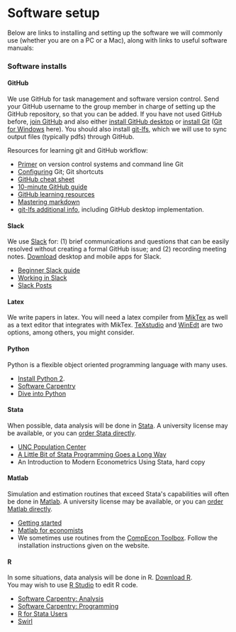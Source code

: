 # Software setup

Below are links to installing and setting up the software we will commonly use (whether you are on a PC or a Mac), along with links to useful software manuals:


### Software installs
#### GitHub
We use GitHub for task management and software version control. Send your GitHub username to the group member in charge of setting up the GitHub repository, so that you can be added.
If you have not used GitHub before, [join GitHub](https://github.com/join) and also either [install GitHub desktop](https://desktop.github.com/) or [install Git](https://git-scm.com/downloads) ([Git for Windows](https://git-for-windows.github.io/) here). You should also install [git-lfs](https://git-lfs.github.com/), which we will use to sync output files (typically pdfs) through GitHub.

Resources for learning git and GitHub workflow:
- [Primer](https://ocw.mit.edu/ans7870/6/6.005/s16/classes/05-version-control/) on version control systems and command line Git
- [Configuring](https://ocw.mit.edu/ans7870/6/6.005/s16/getting-started/#config-git) Git; Git shortcuts
- [GitHub cheat sheet](https://services.github.com/on-demand/downloads/github-git-cheat-sheet.pdf)
- [10-minute GitHub guide](https://guides.github.com/activities/hello-world/)
- [GitHub learning resources](https://help.github.com/articles/git-and-github-learning-resources/)
- [Mastering markdown](https://guides.github.com/features/mastering-markdown/)
- [git-lfs additional info](https://github.com/blog/2079-managing-large-files-with-git-lfs), including GitHub desktop implementation.


#### Slack
We use [Slack](https://slack.com/) for: (1) brief communications and questions that can be easily resolved without creating a formal GitHub issue; and (2) recording meeting notes. [Download](https://get.slack.help/hc/en-us/articles/218080037-Getting-started-for-new-users#3.-download-our-desktop-and-mobile-apps) desktop and mobile apps for Slack.
- [Beginner Slack guide](https://get.slack.help/hc/en-us/articles/115004071768)
- [Working in Slack](https://get.slack.help/hc/en-us/articles/115004056967)
- [Slack Posts](https://get.slack.help/hc/en-us/articles/203950418)

#### Latex
We write papers in latex. You will need a latex compiler from [MikTex](https://miktex.org/) as well as a text editor that integrates with MikTex. [TeXstudio](http://www.texstudio.org/) and [WinEdt](http://www.winedt.com/) are two options, among others, you might consider.

#### Python
Python is a flexible object oriented programming language with many uses.
- [Install Python 2](https://www.python.org/downloads/).
- [Software Carpentry](http://swcarpentry.github.io/python-novice-inflammation/)
- [Dive into Python](http://www.diveintopython.net/)


#### Stata
When possible, data analysis will be done in [Stata](http://www.stata.com/). A university license may be available, or you can [order Stata directly](http://www.stata.com/order/). 
- [UNC Population Center](http://www.cpc.unc.edu/research/tools/data_analysis/statatutorial)
- [A Little Bit of Stata Programming Goes a Long Way](http://www.stata.com/meeting/11uk/baum.pdf)
- An Introduction to Modern Econometrics Using Stata, hard copy

#### Matlab
Simulation and estimation routines that exceed Stata's capabilities will often be done in [Matlab](https://www.mathworks.com/products/matlab.html). A university license may be available, or you can [order Matlab directly](https://www.mathworks.com/pricing-licensing.html?prodcode=ML).
- [Getting started](https://www.mathworks.com/help/pdf_doc/matlab/getstart.pdf)
- [Matlab for economists](https://ideas.repec.org/p/tcd/tcduee/tep0414.html)
-  We sometimes use routines from the [CompEcon Toolbox](http://www4.ncsu.edu/~pfackler/compecon/toolbox.html). Follow the installation instructions given on the website.

#### R
In some situations, data analysis will be done in R.
[Download R](https://cran.rstudio.com/).  
You may wish to use [R Studio](https://www.rstudio.com/products/rstudio/download/) to edit R code.
- [Software Carpentry: Analysis](http://swcarpentry.github.io/r-novice-gapminder/)
- [Software Carpentry: Programming](http://swcarpentry.github.io/r-novice-inflammation/)
- [R for Stata Users](https://edisciplinas.usp.br/pluginfile.php/176854/mod_resource/content/3/R%20for%20Stata%20users.pdf)
- [Swirl](http://swirlstats.com/)




